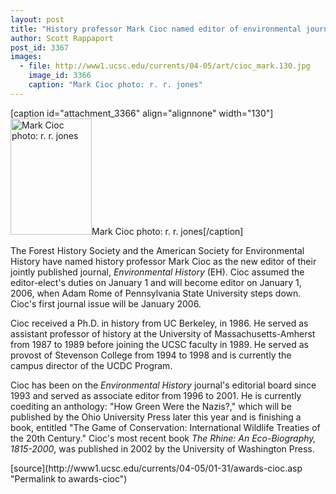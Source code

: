 ```yaml
---
layout: post
title: "History professor Mark Cioc named editor of environmental journal"
author: Scott Rappaport
post_id: 3367
images:
  - file: http://www1.ucsc.edu/currents/04-05/art/cioc_mark.130.jpg
    image_id: 3366
    caption: "Mark Cioc photo: r. r. jones"
---
```


[caption id="attachment_3366" align="alignnone" width="130"]<a href="http://localhost/mysite/wp-content/uploads/2006/01/cioc_mark.130.jpg"><img class="size-full wp-image-3366" src="http://localhost/mysite/wp-content/uploads/2006/01/cioc_mark.130.jpg" alt="Mark Cioc photo: r. r. jones" width="130" height="186" /></a>Mark Cioc photo: r. r. jones[/caption]
<a name="content" id="content"></a>
<p>
  The Forest History Society and the American Society for Environmental History have named history professor Mark Cioc as the new editor of their jointly published journal, <i>Environmental History</i> (EH). Cioc assumed the editor-elect's duties on January 1 and will become editor on January 1, 2006, when Adam Rome of Pennsylvania State University steps down. Cioc's first journal issue will be January 2006.
</p>
<p>
  Cioc received a Ph.D. in history from UC Berkeley, in 1986. He served as assistant professor of history at the University of Massachusetts-Amherst from 1987 to 1989 before joining the UCSC faculty in 1989. He served as provost of Stevenson College from 1994 to 1998 and is currently the campus director of the UCDC Program.
</p>
<p>
  Cioc has been on the <i>Environmental History</i> journal's editorial board since 1993 and served as associate editor from 1996 to 2001. He is currently coediting an anthology: "How Green Were the Nazis?," which will be published by the Ohio University Press later this year and is finishing a book, entitled "The Game of Conservation: International Wildlife Treaties of the 20th Century." Cioc's most recent book <i>The Rhine: An Eco-Biography, 1815-2000</i>, was published in 2002 by the University of Washington Press.
</p>
[source](http://www1.ucsc.edu/currents/04-05/01-31/awards-cioc.asp "Permalink to awards-cioc")
